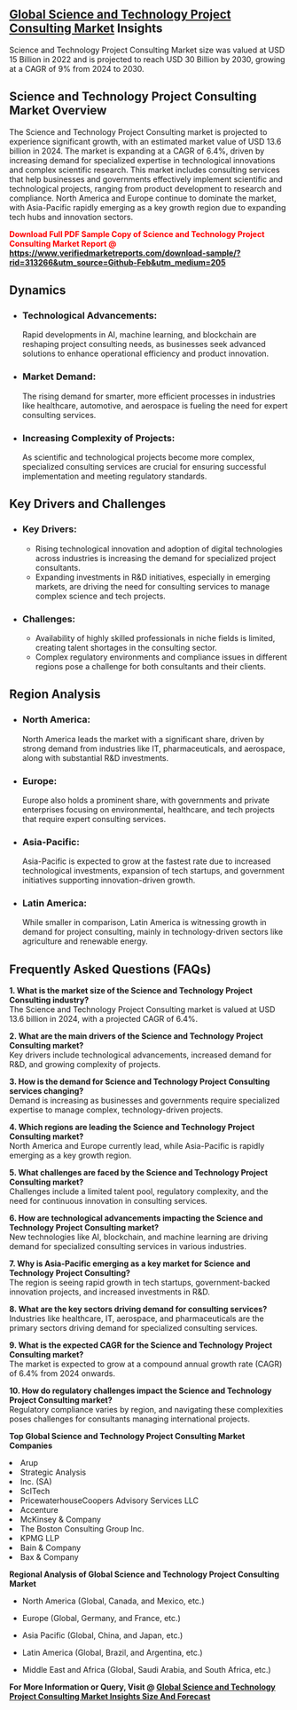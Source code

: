 <h2><a href="https://www.verifiedmarketreports.com/download-sample/?rid=313266&amp;utm_source=Github&amp;utm_medium=205" target="_blank">Global Science and Technology Project Consulting Market</a> Insights</h2><p>Science and Technology Project Consulting Market size was valued at USD 15 Billion in 2022 and is projected to reach USD 30 Billion by 2030, growing at a CAGR of 9% from 2024 to 2030.</p><p> <h2>Science and Technology Project Consulting Market Overview</h2> <p>The Science and Technology Project Consulting market is projected to experience significant growth, with an estimated market value of USD 13.6 billion in 2024. The market is expanding at a CAGR of 6.4%, driven by increasing demand for specialized expertise in technological innovations and complex scientific research. This market includes consulting services that help businesses and governments effectively implement scientific and technological projects, ranging from product development to research and compliance. North America and Europe continue to dominate the market, with Asia-Pacific rapidly emerging as a key growth region due to expanding tech hubs and innovation sectors.</p> <p><strong><p><span class=""><span style="color: #ff0000;"><strong>Download Full PDF Sample Copy of Science and Technology Project Consulting Market Report</strong> @ </span><a href="https://www.verifiedmarketreports.com/download-sample/?rid=313266&amp;utm_source=Github-Feb&amp;utm_medium=205" target="_blank">https://www.verifiedmarketreports.com/download-sample/?rid=313266&amp;utm_source=Github-Feb&amp;utm_medium=205</a></span></p></strong></p> <h2>Dynamics</h2> <ul> <li><h3>Technological Advancements:</h3> Rapid developments in AI, machine learning, and blockchain are reshaping project consulting needs, as businesses seek advanced solutions to enhance operational efficiency and product innovation.</li> <li><h3>Market Demand:</h3> The rising demand for smarter, more efficient processes in industries like healthcare, automotive, and aerospace is fueling the need for expert consulting services.</li> <li><h3>Increasing Complexity of Projects:</h3> As scientific and technological projects become more complex, specialized consulting services are crucial for ensuring successful implementation and meeting regulatory standards.</li> </ul> <h2>Key Drivers and Challenges</h2> <ul> <li><h3>Key Drivers:</h3> <ul> <li>Rising technological innovation and adoption of digital technologies across industries is increasing the demand for specialized project consultants.</li> <li>Expanding investments in R&D initiatives, especially in emerging markets, are driving the need for consulting services to manage complex science and tech projects.</li> </ul> </li> <li><h3>Challenges:</h3> <ul> <li>Availability of highly skilled professionals in niche fields is limited, creating talent shortages in the consulting sector.</li> <li>Complex regulatory environments and compliance issues in different regions pose a challenge for both consultants and their clients.</li> </ul> </li> </ul> <h2>Region Analysis</h2> <ul> <li><h3>North America:</h3> North America leads the market with a significant share, driven by strong demand from industries like IT, pharmaceuticals, and aerospace, along with substantial R&D investments.</li> <li><h3>Europe:</h3> Europe also holds a prominent share, with governments and private enterprises focusing on environmental, healthcare, and tech projects that require expert consulting services.</li> <li><h3>Asia-Pacific:</h3> Asia-Pacific is expected to grow at the fastest rate due to increased technological investments, expansion of tech startups, and government initiatives supporting innovation-driven growth.</li> <li><h3>Latin America:</h3> While smaller in comparison, Latin America is witnessing growth in demand for project consulting, mainly in technology-driven sectors like agriculture and renewable energy.</li> </ul> <h2>Frequently Asked Questions (FAQs)</h2> <p><strong>1. What is the market size of the Science and Technology Project Consulting industry?</strong><br> The Science and Technology Project Consulting market is valued at USD 13.6 billion in 2024, with a projected CAGR of 6.4%.</p> <p><strong>2. What are the main drivers of the Science and Technology Project Consulting market?</strong><br> Key drivers include technological advancements, increased demand for R&D, and growing complexity of projects.</p> <p><strong>3. How is the demand for Science and Technology Project Consulting services changing?</strong><br> Demand is increasing as businesses and governments require specialized expertise to manage complex, technology-driven projects.</p> <p><strong>4. Which regions are leading the Science and Technology Project Consulting market?</strong><br> North America and Europe currently lead, while Asia-Pacific is rapidly emerging as a key growth region.</p> <p><strong>5. What challenges are faced by the Science and Technology Project Consulting market?</strong><br> Challenges include a limited talent pool, regulatory complexity, and the need for continuous innovation in consulting services.</p> <p><strong>6. How are technological advancements impacting the Science and Technology Project Consulting market?</strong><br> New technologies like AI, blockchain, and machine learning are driving demand for specialized consulting services in various industries.</p> <p><strong>7. Why is Asia-Pacific emerging as a key market for Science and Technology Project Consulting?</strong><br> The region is seeing rapid growth in tech startups, government-backed innovation projects, and increased investments in R&D.</p> <p><strong>8. What are the key sectors driving demand for consulting services?</strong><br> Industries like healthcare, IT, aerospace, and pharmaceuticals are the primary sectors driving demand for specialized consulting services.</p> <p><strong>9. What is the expected CAGR for the Science and Technology Project Consulting market?</strong><br> The market is expected to grow at a compound annual growth rate (CAGR) of 6.4% from 2024 onwards.</p> <p><strong>10. How do regulatory challenges impact the Science and Technology Project Consulting market?</strong><br> Regulatory compliance varies by region, and navigating these complexities poses challenges for consultants managing international projects.</p> </p><p><strong>Top Global Science and Technology Project Consulting Market Companies</strong></p><div data-test-id=""><p><li>Arup</li><li> Strategic Analysis</li><li> Inc. (SA)</li><li> ScITech</li><li> PricewaterhouseCoopers Advisory Services LLC</li><li> Accenture</li><li> McKinsey & Company</li><li> The Boston Consulting Group Inc.</li><li> KPMG LLP</li><li> Bain & Company</li><li> Bax & Company</li></p><div><strong>Regional Analysis of&nbsp;Global Science and Technology Project Consulting Market</strong></div><ul><li dir="ltr"><p dir="ltr">North America&nbsp;(Global, Canada, and Mexico, etc.)</p></li><li dir="ltr"><p dir="ltr">Europe (Global, Germany, and France, etc.)</p></li><li dir="ltr"><p dir="ltr">Asia Pacific&nbsp;(Global, China, and Japan, etc.)</p></li><li dir="ltr"><p dir="ltr">Latin America&nbsp;(Global, Brazil, and Argentina, etc.)</p></li><li dir="ltr">Middle East and Africa&nbsp;(Global, Saudi Arabia, and South Africa, etc.)</li></ul><p><strong>For More Information or Query, Visit @&nbsp;</strong><strong><a href="https://www.verifiedmarketreports.com/product/science-and-technology-project-consulting-market/?utm_source=Github&amp;utm_medium=205" target="_blank">Global Science and Technology Project Consulting Market Insights Size And Forecast</a></strong></p></div>
